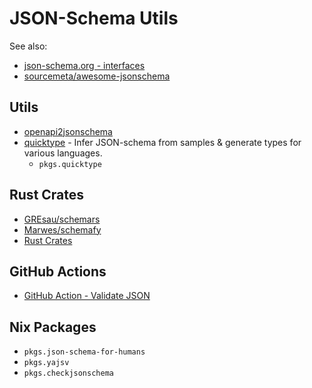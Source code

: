 # JSON-Schema Utils

See also:

- [json-schema.org - interfaces](https://json-schema.org/implementers/interfaces)
- [sourcemeta/awesome-jsonschema](https://github.com/sourcemeta/awesome-jsonschema)

## Utils

- [openapi2jsonschema](https://github.com/garethr/openapi2jsonschema)
- [quicktype](https://quicktype.io) - Infer JSON-schema from samples & generate types for various languages.
  - `pkgs.quicktype`

## Rust Crates

- [GREsau/schemars](https://github.com/GREsau/schemars)
- [Marwes/schemafy](https://github.com/Marwes/schemafy)
- [Rust Crates](https://crates.io/search?q=json%20schema)

## GitHub Actions

- [GitHub Action - Validate JSON](https://github.com/OrRosenblatt/validate-json-action)

## Nix Packages

- `pkgs.json-schema-for-humans`
- `pkgs.yajsv`
- `pkgs.checkjsonschema`
